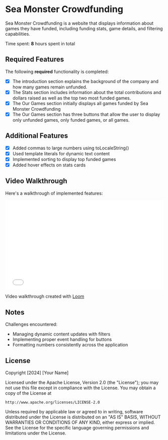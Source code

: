 # Sea Monster Crowdfunding

Sea Monster Crowdfunding is a website that displays information about games they have funded, including funding stats, game details, and filtering capabilities.

Time spent: **8** hours spent in total

## Required Features

The following **required** functionality is completed:

* [x] The introduction section explains the background of the company and how many games remain unfunded.
* [x] The Stats section includes information about the total contributions and dollars raised as well as the top two most funded games.
* [x] The Our Games section initially displays all games funded by Sea Monster Crowdfunding
* [x] The Our Games section has three buttons that allow the user to display only unfunded games, only funded games, or all games.

## Additional Features

* [x] Added commas to large numbers using toLocaleString()
* [x] Used template literals for dynamic text content
* [x] Implemented sorting to display top funded games
* [x] Added hover effects on stats cards

## Video Walkthrough

Here's a walkthrough of implemented features:

<div style="position: relative; padding-bottom: 56.25%; height: 0;"><iframe src="YOUR_LOOM_EMBED_URL" frameborder="0" webkitallowfullscreen mozallowfullscreen allowfullscreen style="position: absolute; top: 0; left: 0; width: 100%; height: 100%;"></iframe></div>

Video walkthrough created with [Loom](https://www.loom.com/)



## Notes

Challenges encountered:
- Managing dynamic content updates with filters
- Implementing proper event handling for buttons
- Formatting numbers consistently across the application

## License

Copyright [2024] [Your Name]

Licensed under the Apache License, Version 2.0 (the "License");
you may not use this file except in compliance with the License.
You may obtain a copy of the License at

    http://www.apache.org/licenses/LICENSE-2.0

Unless required by applicable law or agreed to in writing, software
distributed under the License is distributed on an "AS IS" BASIS,
WITHOUT WARRANTIES OR CONDITIONS OF ANY KIND, either express or implied.
See the License for the specific language governing permissions and
limitations under the License.
